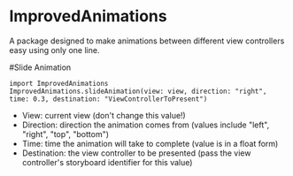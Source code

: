 # ImprovedAnimations

A package designed to make animations between different view controllers easy using only one line.

#Slide Animation
```
import ImprovedAnimations
ImprovedAnimations.slideAnimation(view: view, direction: "right", time: 0.3, destination: "ViewControllerToPresent")
```

 - View: current view (don't change this value!)
 - Direction: direction the animation comes from (values include "left", "right", "top", "bottom")
 - Time: time the animation will take to complete (value is in a float form)
 - Destination: the view controller to be presented (pass the view controller's storyboard identifier for this value)
 
